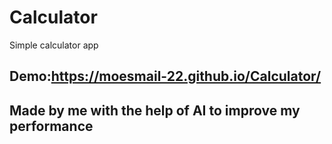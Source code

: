 # Calculator
Simple calculator app
## Demo:https://moesmail-22.github.io/Calculator/

## Made by me with the help of AI to improve my performance 
